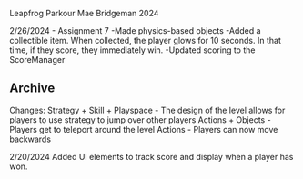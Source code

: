 Leapfrog Parkour
Mae Bridgeman 2024

2/26/2024 - Assignment 7
-Made physics-based objects
-Added a collectible item. When collected, the player glows for 10 seconds. In that time, if they score, they immediately win.
-Updated scoring to the ScoreManager

Archive
----------
Changes:
Strategy + Skill + Playspace - The design of the level allows for players to use strategy to jump over other players
Actions + Objects - Players get to teleport around the level 
Actions - Players can now move backwards

2/20/2024
Added UI elements to track score and display when a player has won.
